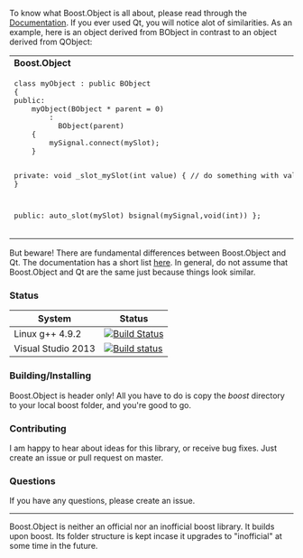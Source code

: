 To know what Boost.Object is all about, please read through the [Documentation](http://andreasbrueck.github.io/BoostObject). If you ever used Qt, you will notice alot of similarities. As an example, here is an object derived from BObject in contrast to an object derived from QObject:

<table>
<tr>
<td><b>Boost.Object</b></td>
<td><b>Qt</b></td>
</tr>
<tr>
<td>
<pre lang="cpp">
class myObject : public BObject
{
public:
    myObject(BObject * parent = 0)
        :
          BObject(parent)
    {
        mySignal.connect(mySlot);
    }
    
private:
    void _slot_mySlot(int value)
    {
        // do something with value
    }
    
public:
    auto_slot(mySlot)
    bsignal(mySignal,void(int))
};
</pre>
</td>
<td>
<pre lang="cpp">
class myObject : public QObject
{
public:
    myObject(QObject * parent = 0)
        :
          QObject(parent)
    {
        connect(this,SIGNAL(mySignal),SLOT(mySlot));
    }
    
public slots:
    void mySlot(int value)
    {
        // do something with value
    }
    
signals:
    void mySignal(int);
};
</pre>
</td>
</tr>
</table>

But beware! There are fundamental differences between Boost.Object and Qt. The documentation has a short list [here](http://andreasbrueck.github.io/BoostObject/libs/object/doc/html/index.html#boost_object.introduction.qt_similarities_and_differences). In general, do not assume that Boost.Object and Qt are the same just because things look similar.

### Status
System | Status
--- | ---
Linux g++ 4.9.2 | [![Build Status](https://travis-ci.org/andreasbrueck/BoostObject.svg)](https://travis-ci.org/andreasbrueck/BoostObject)
Visual Studio 2013 | [![Build status](https://ci.appveyor.com/api/projects/status/ha6ucwh4tn8kt095?svg=true)](https://ci.appveyor.com/project/andreasbrueck/boostobject)

### Building/Installing
Boost.Object is header only! All you have to do is copy the *boost* directory to your local boost folder, and you're good to go. 
### Contributing
I am happy to hear about ideas for this library, or receive bug fixes. Just create an issue or pull request on master.

### Questions
If you have any questions, please create an issue.

---

Boost.Object is neither an official nor an inofficial boost library. It builds upon boost. Its folder structure is kept incase it upgrades to "inofficial" at some time in the future.